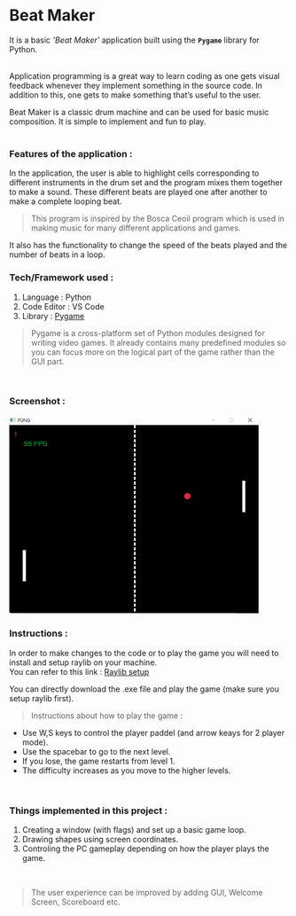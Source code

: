 # Beat Maker  
It is a basic *'Beat Maker'* application built using the **` Pygame `** library for Python.  
<br>

Application programming is a great way to learn coding as one gets visual feedback whenever they implement something in the source code. In addition to this, one gets to make something that’s useful to the user.

Beat Maker is a classic drum machine and can be used for basic music composition. It is simple to implement and fun to play.  
<br>

### Features of the application : 

In the application, the user is able to highlight cells corresponding to different instruments in the drum set and the program mixes them together to make a sound. These different beats are played one after another to make a complete looping beat.

> This program is inspired by the Bosca Ceoil program which is used in making music for many different applications and games.

It also has the functionality to change the speed of the beats played and the number of beats in a loop.

### Tech/Framework used :

1. Language : Python
2. Code Editor : VS Code 
3. Library : [Pygame](https://www.pygame.org/news)  

> Pygame is a cross-platform set of Python modules designed for writing video games. It already contains many predefined modules so you can focus more on the logical part of the game rather than the GUI part.
<br>

### Screenshot : 
<img src="https://github.com/sumitmule/pong-game/blob/757fd210c955c85cc9594bad23f4a6754def89f7/Screenshot%202022-09-03%20231728.png" width="450">

### Instructions :

In order to make changes to the code or to play the game you will need to install and setup raylib on your machine.  
You can refer to this link : [Raylib setup](https://youtu.be/a2IUxJFr8sg)

You can directly download the .exe file and play the game (make sure you setup raylib first).  

>Instructions about how to play the game :
- Use W,S keys to control the player paddel (and arrow keays for 2 player mode).
- Use the spacebar to go to the next level.
- If you lose, the game restarts from level 1.
- The difficulty increases as you move to the higher levels.  
<br>

### Things implemented in this project :

1. Creating a window (with flags) and set up a basic game loop.
2. Drawing shapes using screen coordinates.
3. Controling the PC gameplay depending on how the player plays the game.<br>
<br>

> The user experience can be improved by adding GUI, Welcome Screen, Scoreboard etc.
